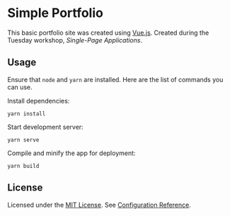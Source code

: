 # Simple Portfolio

This basic portfolio site was created using [Vue.js](https://vuejs.org). Created during the Tuesday workshop, _Single-Page Applications_.

## Usage

Ensure that `node` and `yarn` are installed. Here are the list of commands you can use.

Install dependencies:
```
yarn install
```

Start development server:
```
yarn serve
```

Compile and minify the app for deployment:
```
yarn build
```
## License

Licensed under the [MIT License](LICENSE).
See [Configuration Reference](https://cli.vuejs.org/config/).
